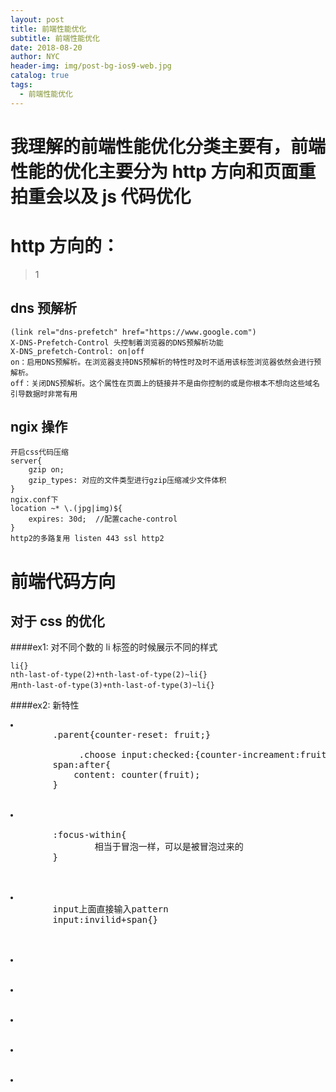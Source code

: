 ```yaml
---
layout: post
title: 前端性能优化
subtitle: 前端性能优化
date: 2018-08-20
author: NYC
header-img: img/post-bg-ios9-web.jpg
catalog: true
tags:
  - 前端性能优化
---
```


# 我理解的前端性能优化分类主要有，前端性能的优化主要分为 http 方向和页面重拍重会以及 js 代码优化

# http 方向的：

> 1

## dns 预解析

    (link rel="dns-prefetch" href="https://www.google.com")
    X-DNS-Prefetch-Control 头控制着浏览器的DNS预解析功能
    X-DNS_prefetch-Control: on|off
    on：启用DNS预解析。在浏览器支持DNS预解析的特性时及时不适用该标签浏览器依然会进行预解析。
    off：关闭DNS预解析。这个属性在页面上的链接并不是由你控制的或是你根本不想向这些域名引导数据时非常有用

## ngix 操作

    开启css代码压缩
    server{
    	gzip on;
    	gzip_types: 对应的文件类型进行gzip压缩减少文件体积
    }
    ngix.conf下
    location ~* \.(jpg|img)${
    	expires: 30d;  //配置cache-control
    }
    http2的多路复用 listen 443 ssl http2

# 前端代码方向

## 对于 css 的优化

####ex1: 对不同个数的 li 标签的时候展示不同的样式

    li{}
    nth-last-of-type(2)+nth-last-of-type(2)~li{}
    用nth-last-of-type(3)+nth-last-of-type(3)~li{}

####ex2: 新特性

<pre>
<li>
		.parent{counter-reset: fruit;}<br>
			 .choose input:checked:{counter-increament:fruit;}
		span:after{
			content: counter(fruit);
		}
	</li>
<li>

		:focus-within{
				相当于冒泡一样，可以是被冒泡过来的
		}
	</li>
	<li>
		input上面直接输入pattern
		input:invilid+span{}
	</li>
	<li></li>
	<li></li>
	<li></li>
	<li></li>
	<li></li>
</pre>
